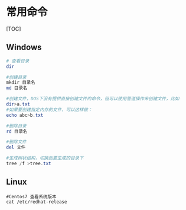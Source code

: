 # 常用命令

[TOC]



## Windows

```powershell
# 查看目录
dir

#创建目录
mkdir 目录名
md 目录名

#创建文件，DOS下没有提供直接创建文件的命令，但可以使用管道操作来创建文件，比如
dir>a.txt
#如果要创建指定内存的文件，可以这样做：
echo abc>b.txt

#删除目录
rd 目录名

#删除文件
del 文件

#生成树状结构，切换到要生成的目录下
tree /f >tree.txt
```



## Linux

```shell
#Centos7 查看系统版本
cat /etc/redhat-release
```

